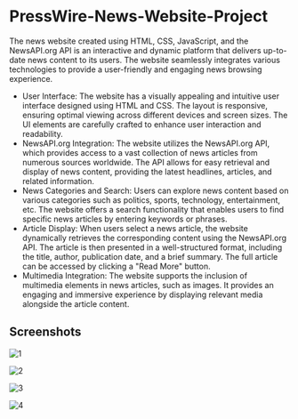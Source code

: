 # PressWire-News-Website-Project

The news website created using HTML, CSS, JavaScript, and the NewsAPI.org API is an interactive and dynamic platform that delivers up-to-date news content to its users. The website seamlessly integrates various technologies to provide a user-friendly and engaging news browsing experience.
<ul>

<li>User Interface: The website has a visually appealing and intuitive user interface designed using HTML and CSS. The layout is responsive, ensuring optimal viewing across different devices and screen sizes. The UI elements are carefully crafted to enhance user interaction and readability.</li>

<li>NewsAPI.org Integration: The website utilizes the NewsAPI.org API, which provides access to a vast collection of news articles from numerous sources worldwide. The API allows for easy retrieval and display of news content, providing the latest headlines, articles, and related information.</li>

<li>News Categories and Search: Users can explore news content based on various categories such as politics, sports, technology, entertainment, etc. The website offers a search functionality that enables users to find specific news articles by entering keywords or phrases.</li>

<li>Article Display: When users select a news article, the website dynamically retrieves the corresponding content using the NewsAPI.org API. The article is then presented in a well-structured format, including the title, author, publication date, and a brief summary. The full article can be accessed by clicking a "Read More" button.</li>

<li>Multimedia Integration: The website supports the inclusion of multimedia elements in news articles, such as images. It provides an engaging and immersive experience by displaying relevant media alongside the article content.</li>

</ul>

## Screenshots
![1](https://github.com/ananttater/PressWire-News-Website-Project/assets/77228263/138fe40c-f944-49c3-8eb1-714a685d8077)
<br>

![2](https://github.com/ananttater/PressWire-News-Website-Project/assets/77228263/f3b91bda-b1fa-48c7-b66b-046de519647e)
<br>

![3](https://github.com/ananttater/PressWire-News-Website-Project/assets/77228263/deb3d75b-18c1-42d5-bd4d-8f4c0884d290)
<br>

![4](https://github.com/ananttater/PressWire-News-Website-Project/assets/77228263/de7b316a-4e06-4135-9361-b21734b13ccf)
